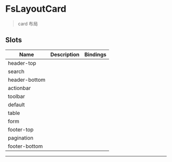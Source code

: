 # FsLayoutCard

> card 布局

## Slots

| Name          | Description | Bindings |
| ------------- | ----------- | -------- |
| header-top    |             |          |
| search        |             |          |
| header-bottom |             |          |
| actionbar     |             |          |
| toolbar       |             |          |
| default       |             |          |
| table         |             |          |
| form          |             |          |
| footer-top    |             |          |
| pagination    |             |          |
| footer-bottom |             |          |

---
